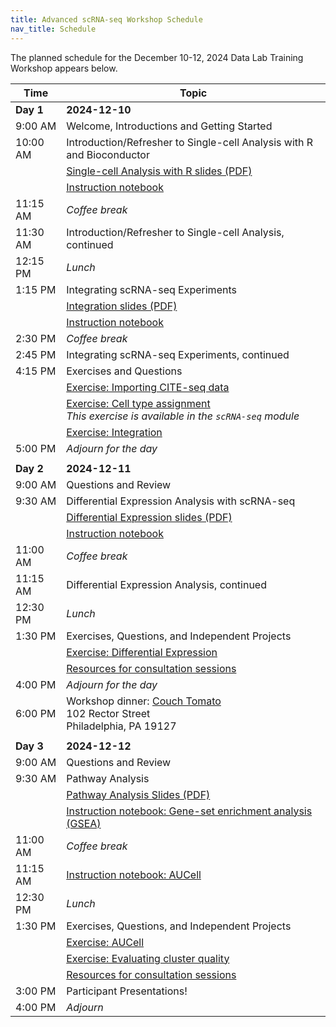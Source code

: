 ```yaml
---
title: Advanced scRNA-seq Workshop Schedule
nav_title: Schedule
---
```


The planned schedule for the December 10-12, 2024 Data Lab Training Workshop appears below.

| Time      | Topic                                                                                                                                                                                                        |
| --------- | ------------------------------------------------------------------------------------------------------------------------------------------------------------------------------------------------------------ |
| **Day 1** | **2024-12-10**                                                                                                                                                                                               |
| 9:00 AM   | Welcome, Introductions and Getting Started                                                                                                                                                                   |
| 10:00 AM  | Introduction/Refresher to Single-cell Analysis with R and Bioconductor                                                                                                                                       |
|           | [Single-cell Analysis with R slides (PDF)](../slides/2024-12-10_scRNAseq-data-intro.pdf)                                                                                                                     |
|           | [Instruction notebook](../completed-notebooks/scRNA-seq-advanced/01-read_filter_normalize_scRNA.nb.html)                                                                                                     |
| 11:15 AM  | *Coffee break*                                                                                                                                                                                               |
| 11:30 AM  | Introduction/Refresher to Single-cell Analysis, continued                                                                                                                                                    |
| 12:15 PM  | *Lunch*                                                                                                                                                                                                      |
| 1:15 PM   | Integrating scRNA-seq Experiments                                                                                                                                                                            |
|           | [Integration slides (PDF)](../slides/2024-12-10_integration.pdf)                                                                                                                                             |
|           | [Instruction notebook](../completed-notebooks/scRNA-seq-advanced/02-dataset_integration.nb.html)                                                                                                             |
| 2:30 PM   | *Coffee break*                                                                                                                                                                                               |
| 2:45 PM   | Integrating scRNA-seq Experiments, continued                                                                                                                                                                 |
| 4:15 PM   | Exercises and Questions                                                                                                                                                                                      |
|           | [Exercise: Importing CITE-seq data](https://github.com/AlexsLemonade/training-modules/blob/{{site.release_tag}}/scRNA-seq-advanced/exercise_01-citeseq.Rmd)                                                  |
|           | [Exercise: Cell type assignment](https://github.com/AlexsLemonade/training-modules/blob/{{site.release_tag}}/scRNA-seq/exercise_03-celltype.Rmd) <br> _This exercise is available in the `scRNA-seq` module_ |
|           | [Exercise: Integration](https://github.com/AlexsLemonade/training-modules/blob/{{site.release_tag}}/scRNA-seq-advanced/exercise_02-integration.Rmd)                                                          |
| 5:00 PM   | *Adjourn for the day*                                                                                                                                                                                        |
|           |                                                                                                                                                                                                              |
| **Day 2** | **2024-12-11**                                                                                                                                                                                               |
| 9:00 AM   | Questions and Review                                                                                                                                                                                         |
| 9:30 AM   | Differential Expression Analysis with scRNA-seq                                                                                                                                                              |
|           | [Differential Expression slides (PDF)](../slides/2024-12-11_differential-expression.pdf)                                                                                                                     |
|           | [Instruction notebook](../completed-notebooks/scRNA-seq-advanced/03-differential_expression.nb.html)                                                                                                                                                            |
| 11:00 AM  | *Coffee break*                                                                                                                                                                                               |
| 11:15 AM  | Differential Expression Analysis, continued                                                                                                                                                                  |
| 12:30 PM  | *Lunch*                                                                                                                                                                                                      |
| 1:30 PM   | Exercises, Questions, and Independent Projects                                                                                                                                                               |
|           | [Exercise: Differential Expression](https://github.com/AlexsLemonade/training-modules/blob/{{site.release_tag}}/scRNA-seq-advanced/exercise_03-diffexp.Rmd)                                                  |
|           | [Resources for consultation sessions](./workshop-resources.md)                                                                                                                                               |
| 4:00 PM   | *Adjourn for the day*                                                                                                                                                                                        |
| 6:00 PM   | Workshop dinner: [Couch Tomato](https://www.thetomatoshack.com/location/The-Couch-Tomato-Cafe-Manayunk/) <br> 102 Rector Street <br> Philadelphia, PA 19127                                                  |
|           |                                                                                                                                                                                                              |
| **Day 3** | **2024-12-12**                                                                                                                                                                                               |
| 9:00 AM   | Questions and Review                                                                                                                                                                                         |
| 9:30 AM   | Pathway Analysis                                                                                                                                                                                             |
|           | [Pathway Analysis Slides (PDF)](../slides/2024-12-12_pathway-analysis.pdf)                                                                                                                                   |
|           | [Instruction notebook: Gene-set enrichment analysis (GSEA)](../completed-notebooks/scRNA-seq-advanced/04-gene_set_enrichment_analysis.nb.html)                                                                                                                                                    |
| 11:00 AM  | *Coffee break*                                                                                                                                                                                               |
| 11:15 AM  | [Instruction notebook: AUCell](../completed-notebooks/scRNA-seq-advanced/05-aucell.nb.html)                                                                                                                                                                                 |
| 12:30 PM  | *Lunch*                                                                                                                                                                                                      |
| 1:30 PM   | Exercises, Questions, and Independent Projects                                                                                                                                                               |
|           | [Exercise: AUCell](https://github.com/AlexsLemonade/training-modules/blob/{{site.release_tag}}/scRNA-seq-advanced/exercise_04-scrna_pathway.Rmd)                                                                                                                                                                                             |
|           | [Exercise: Evaluating cluster quality](https://github.com/AlexsLemonade/training-modules/blob/{{site.release_tag}}/scRNA-seq-advanced/exercise_05-cluster_evaluation.Rmd)                                             |
|           | [Resources for consultation sessions](./workshop-resources.md)                                                                                                                                               |
| 3:00 PM   | Participant Presentations!                                                                                                                                                                                   |
| 4:00 PM   | *Adjourn*                                                                                                                                                                                                    |


